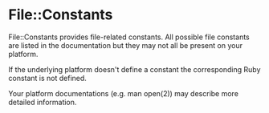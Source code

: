 # File::Constants

File::Constants provides file-related constants.  All possible file constants
are listed in the documentation but they may not all be present on your
platform.

If the underlying platform doesn't define a constant the corresponding Ruby
constant is not defined.

Your platform documentations (e.g. man open(2)) may describe more detailed
information.
